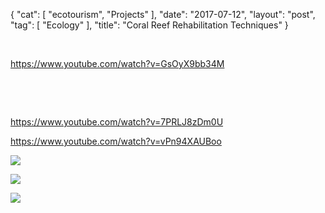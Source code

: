 {
   "cat": [
      "ecotourism",
      "Projects"
   ],
   "date": "2017-07-12",
   "layout": "post",
   "tag": [
      "Ecology"
   ],
   "title": "Coral Reef Rehabilitation Techniques"
}

&nbsp;

https://www.youtube.com/watch?v=GsOyX9bb34M

&nbsp;

&nbsp;

https://www.youtube.com/watch?v=7PRLJ8zDm0U

https://www.youtube.com/watch?v=vPn94XAUBoo

![](Screen-Shot-2017-08-23-at-10.07.58-AM-300x188.png)

![](Screen-Shot-2017-08-23-at-10.05.46-AM-300x188.png)

![](Screen-Shot-2017-08-23-at-10.05.14-AM-300x188.png)

&nbsp;

&nbsp;

&nbsp;
